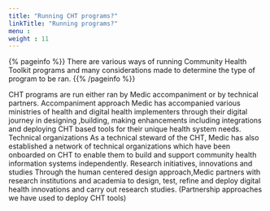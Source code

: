 ```yaml
---
title: "Running CHT programs?"
linkTitle: "Running programs?"
menu :
weight : 11
---
```


{% pageinfo %}}
There are various ways of running Community Health Toolkit programs and many considerations made to determine the type of program to be ran.
{{% /pageinfo %}}

CHT programs are run either ran by Medic accompaniment or by technical partners.
Accompaniment approach
Medic has accompanied various ministries of health and digital health implementers through their digital journey in designing ,building, making enhancements including integrations and deploying CHT based tools for their unique health system needs. 
Technical organizations
As a technical steward of the CHT, Medic has also established a network of technical organizations which have been onboarded on CHT to enable them to build and support community health information systems independently.
Research initiatives, innovations and studies 
Through the human centered design approach,Medic partners with research institutions and academia to design, test, refine and deploy digital health innovations and carry out research studies.  (Partnership approaches we have used to deploy CHT tools)  
